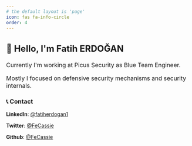 ```yaml
---
# the default layout is 'page'
icon: fas fa-info-circle
order: 4
---
```


<div style="font-size: 1rem;">
  <h2>   🦊 Hello, I'm Fatih ERDOĞAN</h2>

  <p>    Currently I'm working at Picus Security as Blue Team Engineer. </p>
  <p>    Mostly I focused on defensive security mechanisms and security internals. </p>

</div>

### 📞 Contact 

<i class="fab fa-linkedin" aria-hidden="true"></i> **LinkedIn**: [@fatiherdogan1](https://www.linkedin.com/in/fatiherdogan1)

<i class="fab fa-twitter" aria-hidden="true"></i> **Twitter**: [@FeCassie](https://twitter.com/FeCassie)

<i class="fab fa-github" aria-hidden="true"></i> **Github**: [@FeCassie](https://github.com/FeCassie)